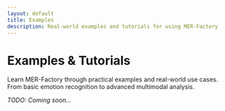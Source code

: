 ```yaml
---
layout: default
title: Examples
description: Real-world examples and tutorials for using MER-Factory
---
```


# Examples & Tutorials

Learn MER-Factory through practical examples and real-world use cases. From basic emotion recognition to advanced multimodal analysis.

*TODO: Coming soon...*